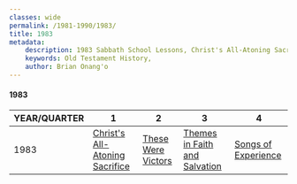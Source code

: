 ```yaml
---
classes: wide
permalink: /1981-1990/1983/
title: 1983
metadata:
    description: 1983 Sabbath School Lessons, Christ's All-Atoning Sacrifice, These Were Victors, Themes in Faith and Salvation, Songs of Experience
    keywords: Old Testament History,
    author: Brian Onang'o
---
```


#### 1983

YEAR/QUARTER |   1  | 2| 3| 4
-------------|------------|---|--|---
1983   |  [Christ's All-Atoning Sacrifice](/1981-1990/1983/quarter1) | [These Were Victors](/1981-1990/1983/quarter2) | [Themes in Faith and Salvation](/1981-1990/1983/quarter3) | [Songs of Experience](/1981-1990/1983/quarter4) |
 